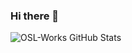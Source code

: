 ### Hi there 👋

<img align="left" alt="OSL-Works GitHub Stats" src="https://github-readme-stats.vercel.app/api?username=Refloow&show_icons=true&hide_border=true&hide=stars,prs,issues" />
